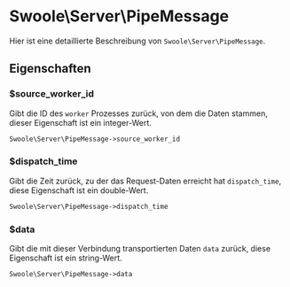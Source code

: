 # Swoole\Server\PipeMessage

Hier ist eine detaillierte Beschreibung von `Swoole\Server\PipeMessage`.

## Eigenschaften


### $source_worker_id
Gibt die ID des `worker` Prozesses zurück, von dem die Daten stammen, dieser Eigenschaft ist ein integer-Wert.

```php
Swoole\Server\PipeMessage->source_worker_id
```


### $dispatch_time
Gibt die Zeit zurück, zu der das Request-Daten erreicht hat `dispatch_time`, diese Eigenschaft ist ein double-Wert.

```php
Swoole\Server\PipeMessage->dispatch_time
```

### $data
Gibt die mit dieser Verbindung transportierten Daten `data` zurück, diese Eigenschaft ist ein string-Wert.

```php
Swoole\Server\PipeMessage->data
```
